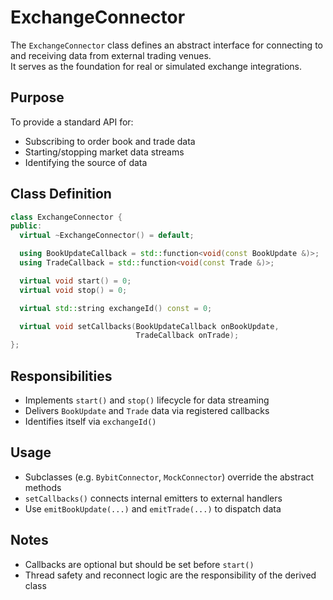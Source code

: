 # ExchangeConnector

The `ExchangeConnector` class defines an abstract interface for connecting to and receiving data from external trading venues.  
It serves as the foundation for real or simulated exchange integrations.

## Purpose

To provide a standard API for:
- Subscribing to order book and trade data
- Starting/stopping market data streams
- Identifying the source of data

## Class Definition

```cpp
class ExchangeConnector {
public:
  virtual ~ExchangeConnector() = default;

  using BookUpdateCallback = std::function<void(const BookUpdate &)>;
  using TradeCallback = std::function<void(const Trade &)>;

  virtual void start() = 0;
  virtual void stop() = 0;

  virtual std::string exchangeId() const = 0;

  virtual void setCallbacks(BookUpdateCallback onBookUpdate,
                            TradeCallback onTrade);
};
```

## Responsibilities

- Implements `start()` and `stop()` lifecycle for data streaming
- Delivers `BookUpdate` and `Trade` data via registered callbacks
- Identifies itself via `exchangeId()`

## Usage

- Subclasses (e.g. `BybitConnector`, `MockConnector`) override the abstract methods
- `setCallbacks()` connects internal emitters to external handlers
- Use `emitBookUpdate(...)` and `emitTrade(...)` to dispatch data

## Notes

- Callbacks are optional but should be set before `start()`
- Thread safety and reconnect logic are the responsibility of the derived class